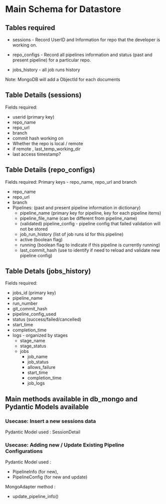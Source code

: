 # Main Schema for Datastore

## Tables required

- sessions - Record UserID and Information for repo that the developer is working on.

- repo_configs - Record all pipelines information and status (past and present pipeline) for a particular repo.

- jobs_history - all job runs history

Note: MongoDB will add a ObjectId for each documents

## Table Details (sessions)

Fields required:

- userid (primary key)
- repo_name
- repo_url
- branch
- commit hash working on
- Whether the repo is local / remote
- if remote , last_temp_working_dir
- last access timestamp?

## Table Details (repo_configs)

Fields required:
Primary keys - repo_name, repo_url and branch

- repo_name
- repo_url
- branch
- Pipelines: (past and present pipeline information in dictionary)
  - pipeline_name (primary key for pipeline, key for each pipeline items)
  - pipeline_file_name (can be different from pipeline_name)
  - (validated) pipeline_config - pipeline config that failed validation will not be stored
  - job_run_history (list of job runs id for this pipeline)
  - active (boolean flag)
  - running (boolean flag to indicate if this pipeline is currently running)
  - last_commit_hash (use to identify if need to reload and validate new pipeline config)

## Table Detals (jobs_history)

Fields required:

- jobs_id (primary key)
- pipeline_name
- run_number
- git_commit_hash
- pipeline_config_used
- status (success/failed/cancelled)
- start_time
- completion_time
- logs - organized by stages
  - stage_name
  - stage_status
  - jobs
    <!---Consider using key-values pair here, with key = job_name, values = single job_log info --->
    - job_name
    - job_status
    - allows_failure
    - start_time
    - completion_time
    - job_logs

## Main methods available in db_mongo and Pydantic Models available

### Usecase: Insert a new sessions data

Pydantic Model used : SessionDetail

### Usecase: Adding new / Update Existing Pipeline Configurations

Pydantic Model used :

- PipelineInfo (for new),
- PipelineConfig (for new and update)

MongoAdapter method :

- update_pipeline_info()
